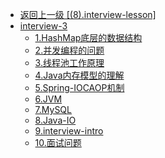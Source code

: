 - [返回上一级 [(8).interview-lesson]](2.JavaNotes/(8).interview-lesson/)
- [interview-3](2.JavaNotes/(8).interview-lesson/interview-3/)
  - [1.HashMap底层的数据结构](2.JavaNotes/(8).interview-lesson/interview-3/1.HashMap底层的数据结构.md)
  - [2.并发编程的问题](2.JavaNotes/(8).interview-lesson/interview-3/2.并发编程的问题.md)
  - [3.线程池工作原理](2.JavaNotes/(8).interview-lesson/interview-3/3.线程池工作原理.md)
  - [4.Java内存模型的理解](2.JavaNotes/(8).interview-lesson/interview-3/4.Java内存模型的理解.md)
  - [5.Spring-IOCAOP机制](2.JavaNotes/(8).interview-lesson/interview-3/5.Spring-IOCAOP机制.md)
  - [6.JVM](2.JavaNotes/(8).interview-lesson/interview-3/6.JVM.md)
  - [7.MySQL](2.JavaNotes/(8).interview-lesson/interview-3/7.MySQL.md)
  - [8.Java-IO](2.JavaNotes/(8).interview-lesson/interview-3/8.Java-IO.md)
  - [9.interview-intro](2.JavaNotes/(8).interview-lesson/interview-3/9.interview-intro.md)
  - [10.面试问题](2.JavaNotes/(8).interview-lesson/interview-3/10.面试问题.md)
